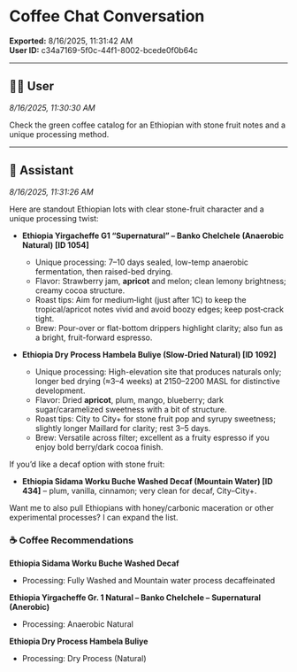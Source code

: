 # Coffee Chat Conversation

**Exported:** 8/16/2025, 11:31:42 AM  
**User ID:** c34a7169-5f0c-44f1-8002-bcede0f0b64c

---

## 🧑‍💼 User
*8/16/2025, 11:30:30 AM*

Check the green coffee catalog for an Ethiopian with stone fruit notes and a unique processing method.

---

## 🤖 Assistant
*8/16/2025, 11:31:26 AM*

Here are standout Ethiopian lots with clear stone-fruit character and a unique processing twist:

- **Ethiopia Yirgacheffe G1 “Supernatural” – Banko Chelchele (Anaerobic Natural) [ID 1054]**  
  - Unique processing: 7–10 days sealed, low-temp anaerobic fermentation, then raised-bed drying.  
  - Flavor: Strawberry jam, **apricot** and melon; clean lemony brightness; creamy cocoa structure.  
  - Roast tips: Aim for medium‑light (just after 1C) to keep the tropical/apricot notes vivid and avoid boozy edges; keep post‑crack tight.  
  - Brew: Pour-over or flat-bottom drippers highlight clarity; also fun as a bright, fruit-forward espresso.

- **Ethiopia Dry Process Hambela Buliye (Slow‑Dried Natural) [ID 1092]**  
  - Unique processing: High-elevation site that produces naturals only; longer bed drying (≈3–4 weeks) at 2150–2200 MASL for distinctive development.  
  - Flavor: Dried **apricot**, plum, mango, blueberry; dark sugar/caramelized sweetness with a bit of structure.  
  - Roast tips: City to City+ for stone fruit pop and syrupy sweetness; slightly longer Maillard for clarity; rest 3–5 days.  
  - Brew: Versatile across filter; excellent as a fruity espresso if you enjoy bold berry/dark cocoa finish.

If you’d like a decaf option with stone fruit:  
- **Ethiopia Sidama Worku Buche Washed Decaf (Mountain Water) [ID 434]** – plum, vanilla, cinnamon; very clean for decaf, City–City+.

Want me to also pull Ethiopians with honey/carbonic maceration or other experimental processes? I can expand the list.

### ☕ Coffee Recommendations

**Ethiopia Sidama Worku Buche Washed Decaf**
- Processing: Fully Washed and Mountain water process decaffeinated

**Ethiopia Yirgacheffe Gr. 1 Natural – Banko Chelchele – Supernatural (Anerobic)**
- Processing: Anaerobic Natural

**Ethiopia Dry Process Hambela Buliye**
- Processing: Dry Process (Natural)

